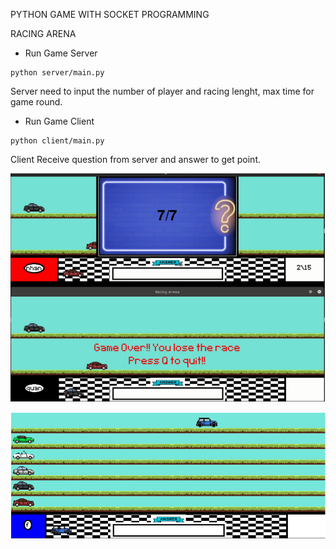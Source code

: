 PYTHON GAME WITH SOCKET PROGRAMMING

RACING ARENA

* Run Game Server
```
python server/main.py
```

Server need to input the number of player and racing lenght, max time for game round.

* Run Game Client
```
python client/main.py
```

Client Receive question from server and answer to get point.

![Alt text](image1.png?raw=true "Game Screen 1")

![Alt text](image2.png?raw=true "Game Screen 2")